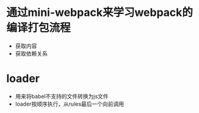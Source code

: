 # 通过mini-webpack来学习webpack的编译打包流程

- 获取内容
- 获取依赖关系

# loader
 - 用来将babel不支持的文件转换为js文件
 - loader按顺序执行，从rules最后一个向前调用
